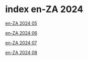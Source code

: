 # index en-ZA 2024

<a href="./05">en-ZA 2024 05</a>

<a href="./06">en-ZA 2024 06</a>

<a href="./07">en-ZA 2024 07</a>

<a href="./08">en-ZA 2024 08</a>
